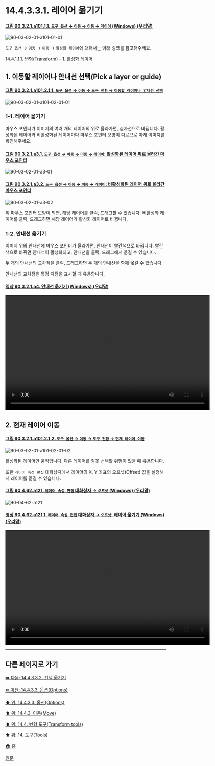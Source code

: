 # 14.4.3.3.1. 레이어 옮기기

<a id="90-03-02-01-a101-01-01"></a>

#### [그림 90.3.2.1.a101.1.1. `도구 옵션` → `이동` → `이동` → `레이어` (Windows) (우리말)](./90-03-02-01-move.md#90-03-02-01-a101-01-01)
![90-03-02-01-a101-01-01](https://github.com/wonder13662/gimp/assets/15767104/4fd86c48-17d9-429f-8285-4c5f9a35a7cb)

`도구 옵션` → `이동` → `이동` → `활성화 레이어`에 대해서는 아래 링크를 참고해주세요.

[14.4.1.1.1. 변형(Transform) - 1. 활성화 레이어](./14-04-01-01-01-transform.md#14-04-01-01-01-s1)

<a id="14-04-03-02-01-s1"></a>

## 1. 이동할 레이어나 안내선 선택(Pick a layer or guide)

<a id="90-03-02-01-a101-02-01-01"></a>

#### [그림 90.3.2.1.a101.2.1.1. `도구 옵션` → `이동` → `도구 전환` → `이동할 레이어나 안내선 선택`](./90-03-02-01-move.md#90-03-02-01-a101-02-01-01)
![90-03-02-01-a101-02-01-01](https://github.com/wonder13662/gimp/assets/15767104/4d8bd3aa-a38c-48ff-9eca-c6987c2a5d15)

<a id="14-04-03-02-01-s1-01"></a>

### 1-1. 레이어 옮기기
마우스 포인터가 이미지의 여러 개의 레이어의 위로 올라가면, 십자선으로 바뀝니다. 활성화된 레이어와 비활성화된 레이어마다 마우스 포인터 모양이 다르므로 아래 이미지를 확인해주세요.

<a id="90-03-02-01-a3-01"></a>

#### [그림 90.3.2.1.a3.1. `도구 옵션` → `이동` → `이동` → `레이어`: 활성화된 레이어 위로 올라간 마우스 포인터](./90-03-02-01-move.md#90-03-02-01-a3-01)
![90-03-02-01-a3-01](https://github.com/wonder13662/gimp/assets/15767104/44d27236-fafb-4448-b01c-91130b604e85)

<a id="90-03-02-01-a3-02"></a>

#### [그림 90.3.2.1.a3.2. `도구 옵션` → `이동` → `이동` → `레이어`: 비활성화된 레이어 위로 올라간 마우스 포인터](./90-03-02-01-move.md#90-03-02-01-a3-02)
![90-03-02-01-a3-02](https://github.com/wonder13662/gimp/assets/15767104/59a6933d-726c-4cb8-b8fd-8ce05fdcc4c6)

위 마우스 포인터 모양이 되면, 해당 레이어를 클릭, 드래그할 수 있습니다. 비활성화 레이어를 클릭, 드래그하면 해당 레이어가 활성화 레이어로 바뀝니다.

<a id="14-04-03-02-01-s1-02"></a>

### 1-2. 안내선 옮기기

이미지 위의 안내선에 마우스 포인터가 올라가면, 안내선이 빨간색으로 바뀝니다. 빨간색으로 바뀌면 안내석이 활성화되고, 안내선을 클릭, 드래그해서 옮길 수 있습니다.

두 개의 안내선의 교차점을 클릭, 드래그하면 두 개의 안내선을 함께 옮길 수 있습니다.

안내선의 교차점은 특정 지점을 표시할 때 유용합니다.

<a id="90-03-02-01-a4"></a>

#### [영상 90.3.2.1.a4. 안내선 옮기기 (Windows) (우리말)](./90-03-02-01-move.md#90-03-02-01-a4)
<video controls="controls" width="640" height="360" src="https://github.com/wonder13662/gimp/assets/15767104/2d084cd8-7474-4c1c-8c0e-f0dca51b89c6"></video>

<a id="14-04-03-02-01-s2"></a>

## 2. 현재 레이어 이동

<a id="90-03-02-01-a101-02-01-02"></a>

#### [그림 90.3.2.1.a101.2.1.2. `도구 옵션` → `이동` → `도구 전환` → `현재 레이어 이동`](./90-03-02-01-move.md#90-03-02-01-a101-02-01-02)
![90-03-02-01-a101-02-01-02](https://github.com/wonder13662/gimp/assets/15767104/eeb70250-bda5-4388-af0f-233d076b95d5)

활성화된 레이어만 움직입니다. 다른 레이어를 잘못 선택할 위험이 있을 때 유용합니다.

또한 `레이어 속성 편집` 대화상자에서 레이어의 X, Y 좌표의 오프셋(Offset) 값을 설정해서 레이어를 옮길 수 있습니다.

<a id="90-04-62-a121"></a>

#### [그림 90.4.62.a121. `레이어 속성 편집` 대화상자 → `오프셋` (Windows) (우리말)](./90-04-0062-edit_layer_attributes.md#90-04-62-a121)
![90-04-62-a121](https://github.com/wonder13662/gimp/assets/15767104/73b3e5d3-e4db-4b79-be09-f7afdbacef59)

<a id="90-04-62-a121-01"></a>

#### [영상 90.4.62.a121.1. `레이어 속성 편집` 대화상자 → `오프셋`: 레이어 옮기기 (Windows) (우리말)](./90-04-0062-edit_layer_attributes.md#90-04-62-a121-01)
<video controls="controls" width="640" height="360" src="https://github.com/wonder13662/gimp/assets/15767104/96e03a40-3f0d-4d8d-b492-efffa4344266"></video>

***

## 다른 페이지로 가기

[➡️ 다음: 14.4.3.3.2. 선택 옮기기](./14-04-03-03-02-move_selection.md)

[⬅️ 이전: 14.4.3.3. 옵션(Options)](./14-04-03-03-00-options.md)

[⬆️ 위: 14.4.3.3. 옵션(Options)](./14-04-03-03-00-options.md)

[⬆️ 위: 14.4.3. 이동(Move)](./14-04-03-00-move.md)

[⬆️ 위: 14.4. 변형 도구(Transform tools)](./14-04-00-transform-tools.md)

[⬆️ 위: 14. 도구(Tools)](./14-00-tools.md)

[🏠 홈](./00-home.md)

[원문](https://docs.gimp.org/2.10/ko/gimp-tool-move.html#idm15012)